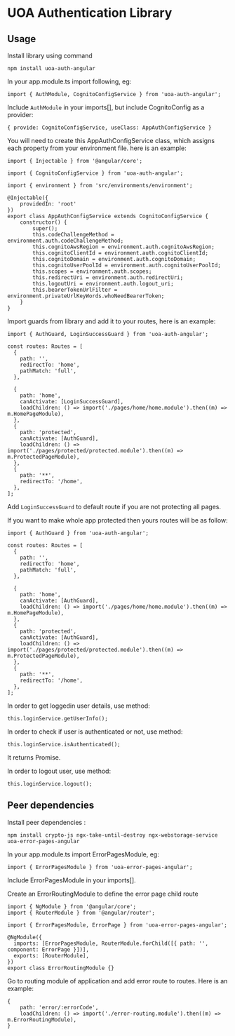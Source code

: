 # UOA Authentication Library

## Usage

Install library using command

```
npm install uoa-auth-angular
```

In your app.module.ts import following, eg:

```
import { AuthModule, CognitoConfigService } from 'uoa-auth-angular';
```

Include `AuthModule` in your imports[], but include CognitoConfig as a provider:

`{ provide: CognitoConfigService, useClass: AppAuthConfigService }`

You will need to create this AppAuthConfigService class, which assigns each property from your environment file. here is an example:

```
import { Injectable } from '@angular/core';

import { CognitoConfigService } from 'uoa-auth-angular';

import { environment } from 'src/environments/environment';

@Injectable({
    providedIn: 'root'
})
export class AppAuthConfigService extends CognitoConfigService {
    constructor() {
        super();
        this.codeChallengeMethod = environment.auth.codeChallengeMethod;
        this.cognitoAwsRegion = environment.auth.cognitoAwsRegion;
        this.cognitoClientId = environment.auth.cognitoClientId;
        this.cognitoDomain = environment.auth.cognitoDomain;
        this.cognitoUserPoolId = environment.auth.cognitoUserPoolId;
        this.scopes = environment.auth.scopes;
        this.redirectUri = environment.auth.redirectUri;
        this.logoutUri = environment.auth.logout_uri;
        this.bearerTokenUrlFilter = environment.privateUrlKeyWords.whoNeedBearerToken;
    }
}
```

Import guards from library and add it to your routes, here is an example:

```
import { AuthGuard, LoginSuccessGuard } from 'uoa-auth-angular';

const routes: Routes = [
  {
    path: '',
    redirectTo: 'home',
    pathMatch: 'full',
  },

  {
    path: 'home',
    canActivate: [LoginSuccessGuard],
    loadChildren: () => import('./pages/home/home.module').then((m) => m.HomePageModule),
  },
  {
    path: 'protected',
    canActivate: [AuthGuard],
    loadChildren: () => import('./pages/protected/protected.module').then((m) => m.ProtectedPageModule),
  },
  {
    path: '**',
    redirectTo: '/home',
  },
];
```

Add `LoginSuccessGuard` to default route if you are not protecting all pages.

If you want to make whole app protected then yours routes will be as follow:

```
import { AuthGuard } from 'uoa-auth-angular';

const routes: Routes = [
  {
    path: '',
    redirectTo: 'home',
    pathMatch: 'full',
  },

  {
    path: 'home',
    canActivate: [AuthGuard],
    loadChildren: () => import('./pages/home/home.module').then((m) => m.HomePageModule),
  },
  {
    path: 'protected',
    canActivate: [AuthGuard],
    loadChildren: () => import('./pages/protected/protected.module').then((m) => m.ProtectedPageModule),
  },
  {
    path: '**',
    redirectTo: '/home',
  },
];
```

In order to get loggedin user details, use method:

```
this.loginService.getUserInfo();
```

In order to check if user is authenticated or not, use method:

```
this.loginService.isAuthenticated();
```

It returns Promise<boolean>.

In order to logout user, use method:

```
this.loginService.logout();
```

## Peer dependencies

Install peer dependencies :

```
npm install crypto-js ngx-take-until-destroy ngx-webstorage-service uoa-error-pages-angular
```

In your app.module.ts import ErrorPagesModule, eg:

`import { ErrorPagesModule } from 'uoa-error-pages-angular';`

Include ErrorPagesModule in your imports[].

Create an ErrorRoutingModule to define the error page child route

```
import { NgModule } from '@angular/core';
import { RouterModule } from '@angular/router';

import { ErrorPagesModule, ErrorPage } from 'uoa-error-pages-angular';

@NgModule({
  imports: [ErrorPagesModule, RouterModule.forChild([{ path: '', component: ErrorPage }])],
  exports: [RouterModule],
})
export class ErrorRoutingModule {}
```

Go to routing module of application and add error route to routes. Here is an example:

```
{
    path: 'error/:errorCode',
    loadChildren: () => import('./error-routing.module').then((m) => m.ErrorRoutingModule),
}
```

